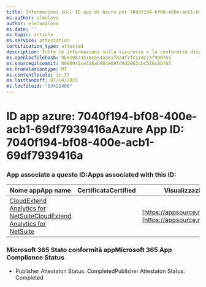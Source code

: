 ```yaml
---
title: Informazioni sull'ID app di Azure per 7040f194-bf08-400e-acb1-69df7939416a
ms.author: elmalova
author: elenamalova
ms.date: ''
ms.topic: article
ms.service: attestation
certification_type: attested
description: Tutte le informazioni sulla sicurezza e la conformità disponibili per 7040f194-bf08-400e-acb1-69df7939416a.
ms.openlocfilehash: 9b810873516ea54a361f8a4f7fe17dc73f990755
ms.sourcegitcommit: 0098942ce316ab984e09fd9d2063cbc516c8bfb5
ms.translationtype: MT
ms.contentlocale: it-IT
ms.lasthandoff: 07/14/2021
ms.locfileid: "53422460"
---
```

# <a name="azure-app-id-7040f194-bf08-400e-acb1-69df7939416a"></a><span data-ttu-id="b48fe-103">ID app azure: 7040f194-bf08-400e-acb1-69df7939416a</span><span class="sxs-lookup"><span data-stu-id="b48fe-103">Azure App ID: 7040f194-bf08-400e-acb1-69df7939416a</span></span>


### <a name="apps-associated-with-this-id"></a><span data-ttu-id="b48fe-104">App associate a questo ID:</span><span class="sxs-lookup"><span data-stu-id="b48fe-104">Apps associated with this ID:</span></span>
| <span data-ttu-id="b48fe-105">**Nome app**</span><span class="sxs-lookup"><span data-stu-id="b48fe-105">**App name**</span></span> | <span data-ttu-id="b48fe-106">**Certificata**</span><span class="sxs-lookup"><span data-stu-id="b48fe-106">**Certified**</span></span> | <span data-ttu-id="b48fe-107">**Visualizzazione in AppSource**</span><span class="sxs-lookup"><span data-stu-id="b48fe-107">**View in AppSource**</span></span> |
|-|-|-|
| [<span data-ttu-id="b48fe-108">CloudExtend Analytics for NetSuite</span><span class="sxs-lookup"><span data-stu-id="b48fe-108">CloudExtend Analytics for NetSuite</span></span>](https://docs.microsoft.com/en-us/microsoft-365-app-certification/forward/WA200002784) |  | [https://appsource.microsoft.com/product/office/WA200002784](https://appsource.microsoft.com/product/office/WA200002784) |

### <a name="microsoft-365-app-compliance-status"></a><span data-ttu-id="b48fe-109">Microsoft 365 Stato conformità app</span><span class="sxs-lookup"><span data-stu-id="b48fe-109">Microsoft 365 App Compliance Status</span></span>
- <span data-ttu-id="b48fe-110">Publisher Attestaton Status: Completed</span><span class="sxs-lookup"><span data-stu-id="b48fe-110">Publisher Attestaton Status: Completed</span></span>

